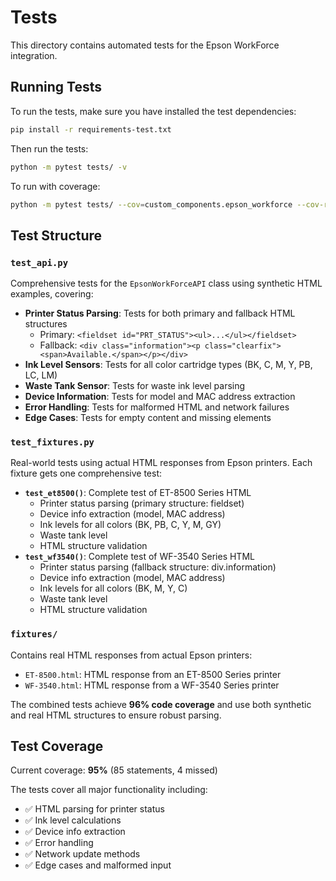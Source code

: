 # Tests

This directory contains automated tests for the Epson WorkForce integration.

## Running Tests

To run the tests, make sure you have installed the test dependencies:

```bash
pip install -r requirements-test.txt
```

Then run the tests:

```bash
python -m pytest tests/ -v
```

To run with coverage:

```bash
python -m pytest tests/ --cov=custom_components.epson_workforce --cov-report=term-missing
```

## Test Structure

### `test_api.py`

Comprehensive tests for the `EpsonWorkForceAPI` class using synthetic HTML examples, covering:

- **Printer Status Parsing**: Tests for both primary and fallback HTML structures
  - Primary: `<fieldset id="PRT_STATUS"><ul>...</ul></fieldset>`
  - Fallback: `<div class="information"><p class="clearfix"><span>Available.</span></p></div>`
- **Ink Level Sensors**: Tests for all color cartridge types (BK, C, M, Y, PB, LC, LM)
- **Waste Tank Sensor**: Tests for waste ink level parsing
- **Device Information**: Tests for model and MAC address extraction
- **Error Handling**: Tests for malformed HTML and network failures
- **Edge Cases**: Tests for empty content and missing elements

### `test_fixtures.py`

Real-world tests using actual HTML responses from Epson printers. Each fixture gets one comprehensive test:

- **`test_et8500()`**: Complete test of ET-8500 Series HTML
  - Printer status parsing (primary structure: fieldset)
  - Device info extraction (model, MAC address)
  - Ink levels for all colors (BK, PB, C, Y, M, GY)
  - Waste tank level
  - HTML structure validation
- **`test_wf3540()`**: Complete test of WF-3540 Series HTML
  - Printer status parsing (fallback structure: div.information)
  - Device info extraction (model, MAC address)
  - Ink levels for all colors (BK, M, Y, C)
  - Waste tank level
  - HTML structure validation

### `fixtures/`

Contains real HTML responses from actual Epson printers:

- `ET-8500.html`: HTML response from an ET-8500 Series printer
- `WF-3540.html`: HTML response from a WF-3540 Series printer

The combined tests achieve **96% code coverage** and use both synthetic and real HTML structures to ensure robust parsing.

## Test Coverage

Current coverage: **95%** (85 statements, 4 missed)

The tests cover all major functionality including:
- ✅ HTML parsing for printer status
- ✅ Ink level calculations
- ✅ Device info extraction
- ✅ Error handling
- ✅ Network update methods
- ✅ Edge cases and malformed input
